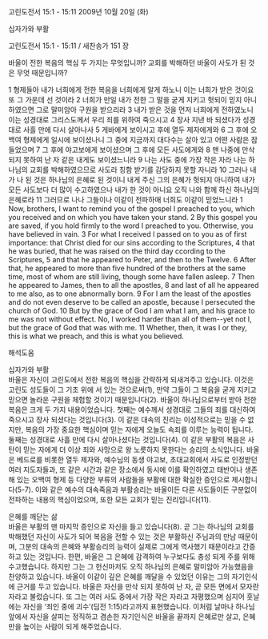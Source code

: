 고린도전서 15:1 - 15:11 
2009년 10월 20일 (화)

십자가와 부활



고린도전서 15:1 - 15:11 / 새찬송가 151 장


바울이 전한 복음의 핵심 두 가지는 무엇입니까? 
교회를 박해하던 바울이 사도가 된 것은 무엇 때문입니까?  

1 형제들아 내가 너희에게 전한 복음을 너희에게 알게 하노니 이는 너희가 받은 것이요 또 그 가운데 선 것이라 2 너희가 만일 내가 전한 그 말을 굳게 지키고 헛되이 믿지 아니하였으면 그로 말미암아 구원을 받으리라  3 내가 받은 것을 먼저 너희에게 전하였노니 이는 성경대로 그리스도께서 우리 죄를 위하여 죽으시고 4 장사 지낸 바 되셨다가 성경대로 사흘 만에 다시 살아나사  5 게바에게 보이시고 후에 열두 제자에게와 6 그 후에 오백여 형제에게 일시에 보이셨나니 그 중에 지금까지 대다수는 살아 있고 어떤 사람은 잠들었으며 7 그 후에 야고보에게 보이셨으며 그 후에 모든 사도에게와 8 맨 나중에 만삭되지 못하여 난 자 같은 내게도 보이셨느니라 9 나는 사도 중에 가장 작은 자라 나는 하나님의 교회를 박해하였으므로 사도라 칭함 받기를 감당하지 못할 자니라 10 그러나 내가 나 된 것은 하나님의 은혜로 된 것이니 내게 주신 그의 은혜가 헛되지 아니하여 내가 모든 사도보다 더 많이 수고하였으나 내가 한 것이 아니요 오직 나와 함께 하신 하나님의 은혜로라 11 그러므로 나나 그들이나 이같이 전파하매 너희도 이같이 믿었느니라    1 Now, brothers, I want to remind you of the gospel I preached to you, which you received and on which you have taken your stand. 2 By this gospel you are saved, if you hold firmly to the word I preached to you. Otherwise, you have believed in vain. 3 For what I received I passed on to you as of first importance: that Christ died for our sins according to the Scriptures, 4 that he was buried, that he was raised on the third day ccording to the Scriptures, 5 and that he appeared to Peter, and then to the Twelve. 6 After that, he appeared to more than five hundred of the brothers at the same time, most of whom are still living, though some have fallen asleep. 7 Then he appeared to James, then to all the apostles, 8 and last of all he appeared to me also, as to one abnormally born. 9 For I am the least of the apostles and do not even deserve to be called an apostle, because I persecuted the church of God. 10 But by the grace of God I am what I am, and his grace to me was not without effect. No, I worked harder than all of them--yet not I, but the grace of God that was with me. 11 Whether, then, it was I or they, this is what we preach, and this is what you believed.

해석도움





십자가와 부활  
바울은 자신이 고린도에서 전한 복음의 핵심을 간략하게 되새겨주고 있습니다. 이것은 고린도 성도들이 그 기초 위에 서 있는 것으로써(1), 만약 그들이 그 복음을 굳게 지키고 믿으면 놀라운 구원을 체험할 것이기 때문입니다(2). 바울이 하나님으로부터 받아 전한 복음은 크게 두 가지 내용이었습니다. 첫째는 예수께서 성경대로 그들의 죄를 대신하여 죽으시고 장사 되셨다는 것입니다(3). 이 같은 대속의 진리는 이성적으로는 믿을 수 없지만, 복음의 가장 중요한 핵심이며 믿는 자에게 오늘도 속죄를 이루는 능력이 됩니다. 둘째는 성경대로 사흘 만에 다시 살아나셨다는 것입니다(4). 이 같은 부활의 복음은 사탄이 믿는 자에게 더 이상 죄와 사망으로 왕 노릇하지 못한다는 승리의 소식입니다. 바울은 베드로를 비롯한 열두 제자와, 예수님의 동생 야고보, 초대교회에서 사도로 인정받던 여러 지도자들과, 또 같은 시간과 같은 장소에서 동시에 이를 확인하였고 태반이나 생존해 있는 오백여 형제 등 다양한 부류의 사람들을 부활에 대한 확실한 증인으로 제시합니다(5-7). 이와 같은 예수의 대속죽음과 부활승리는 바울이든 다른 사도들이든 구분없이 전파하는 내용의 핵심이었으며, 또한 모든 교회가 믿는 진리입니다(11).                 

은혜를 깨닫는 삶  
바울은 부활의 맨 마지막 증인으로 자신을 들고 있습니다(8). 곧 그는 하나님의 교회를 박해했던 자신이 사도가 되어 복음을 전할 수 있는 것은 부활하신 주님과의 만남 때문이며, 그분의 대속의 은혜와 부활승리의 능력이 실제로 그에게 역사했기 때문이라고 간증하고 있는 것입니다. 한편, 바울은 그 은혜에 감격하여 누구보다도 충성 되게 주를 위해 수고했습니다. 하지만 그는 그 헌신마저도 오직 하나님의 은혜로 말미암아 가능했음을 찬양하고 있습니다. 바울이 이같이 깊은 은혜를 깨달을 수 있었던 이유는 그의 자기인식에 근거를 두고 있습니다. 바울은 자신을 만삭 되지 못하여 난 자, 곧 모든 면에서 모자란 자라고 불렀습니다. 또 그는 여러 사도 중에서 가장 작은 자라고 자평했으며 심지어 훗날에는 자신을 ‘죄인 중에 괴수’(딤전 1:15)라고까지 표현했습니다. 이처럼 날마나 하나님 앞에서 자신을 살피는 정직하고 겸손한 자기인식은 바울을 끝까지 은혜로만 살고, 은혜만을 높이는 사람이 되게 해주었습니다.